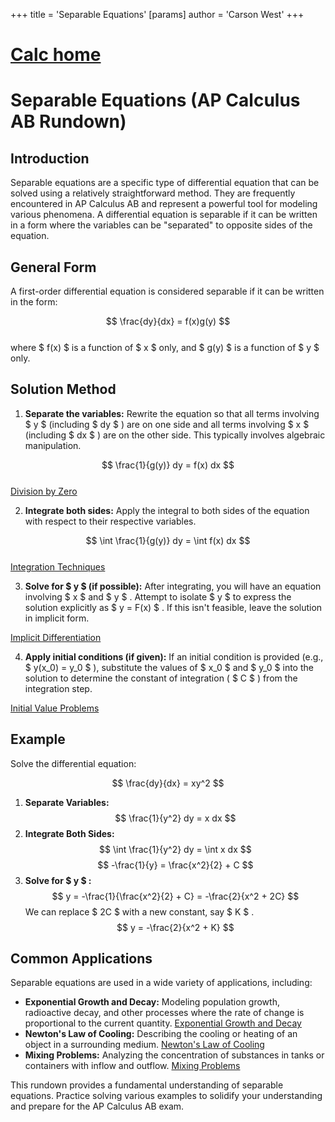 +++
 title = 'Separable Equations'
[params]
	author = 'Carson West'
+++
# [Calc home](./../calc-home/)
# Separable Equations (AP Calculus AB Rundown)

## Introduction

Separable equations are a specific type of differential equation that can be solved using a relatively straightforward method.  They are frequently encountered in AP Calculus AB and represent a powerful tool for modeling various phenomena.  A differential equation is separable if it can be written in a form where the variables can be "separated" to opposite sides of the equation.

## General Form

A first-order differential equation is considered separable if it can be written in the form:

 $$  \frac{dy}{dx} = f(x)g(y)
 $$  
where  $ f(x) $  is a function of  $ x $  only, and  $ g(y) $  is a function of  $ y $  only.

## Solution Method

1. **Separate the variables:**  Rewrite the equation so that all terms involving  $ y $  (including  $ dy $ ) are on one side and all terms involving  $ x $  (including  $ dx $ ) are on the other side.  This typically involves algebraic manipulation.

 $$  \frac{1}{g(y)} dy = f(x) dx
 $$  
[Division by Zero](./../division-by-zero/)

2. **Integrate both sides:** Apply the integral to both sides of the equation with respect to their respective variables.

 $$  \int \frac{1}{g(y)} dy = \int f(x) dx
 $$  
[Integration Techniques](./../integration-techniques/)

3. **Solve for  $ y $  (if possible):** After integrating, you will have an equation involving  $ x $  and  $ y $ .  Attempt to isolate  $ y $  to express the solution explicitly as  $ y = F(x) $ . If this isn't feasible, leave the solution in implicit form.

[Implicit Differentiation](./../implicit-differentiation/)

4. **Apply initial conditions (if given):** If an initial condition is provided (e.g.,  $ y(x_0) = y_0 $ ), substitute the values of  $ x_0 $  and  $ y_0 $  into the solution to determine the constant of integration ( $ C $ ) from the integration step.

[Initial Value Problems](./../initial-value-problems/)

## Example

Solve the differential equation:

 $$  \frac{dy}{dx} = xy^2
 $$  
1. **Separate Variables:**
    $$     \frac{1}{y^2} dy = x dx
    $$  
2. **Integrate Both Sides:**
    $$     \int \frac{1}{y^2} dy = \int x dx
    $$      $$     -\frac{1}{y} = \frac{x^2}{2} + C
    $$  
3. **Solve for  $ y $ :**
    $$     y = -\frac{1}{\frac{x^2}{2} + C} = -\frac{2}{x^2 + 2C}
    $$     We can replace  $ 2C $  with a new constant, say  $ K $ .
    $$     y = -\frac{2}{x^2 + K}
    $$  
## Common Applications

Separable equations are used in a wide variety of applications, including:

* **Exponential Growth and Decay:** Modeling population growth, radioactive decay, and other processes where the rate of change is proportional to the current quantity. [Exponential Growth and Decay](./../exponential-growth-and-decay/)
* **Newton's Law of Cooling:** Describing the cooling or heating of an object in a surrounding medium. [Newton's Law of Cooling](./../newtons-law-of-cooling/)
* **Mixing Problems:** Analyzing the concentration of substances in tanks or containers with inflow and outflow.  [Mixing Problems](./../mixing-problems/)


This rundown provides a fundamental understanding of separable equations.  Practice solving various examples to solidify your understanding and prepare for the AP Calculus AB exam.
